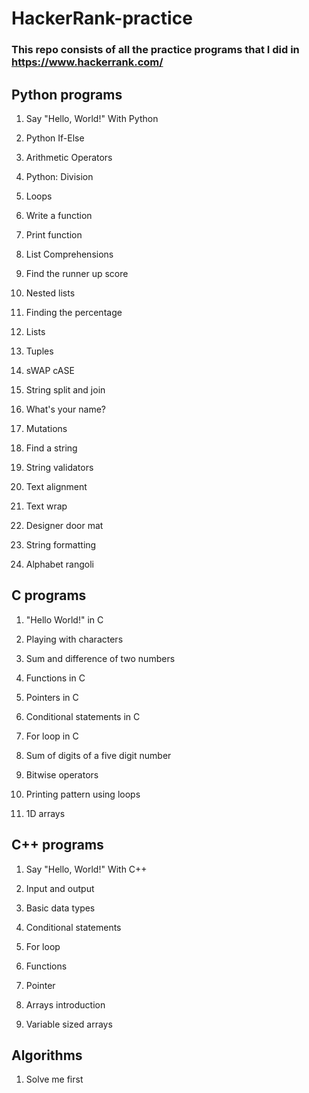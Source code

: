 # HackerRank-practice

### This repo consists of all the practice programs that I did in https://www.hackerrank.com/

## Python programs
  
  1. Say "Hello, World!" With Python
  
  2. Python If-Else
  
  3. Arithmetic Operators
  
  4. Python: Division
  
  5. Loops
  
  6. Write a function
  
  7. Print function
  
  8. List Comprehensions
  
  9. Find the runner up score
  
  10. Nested lists
  
  11. Finding the percentage
  
  12. Lists
  
  13. Tuples
  
  14. sWAP cASE
  
  15. String split and join
  
  16. What's your name?
  
  17. Mutations
  
  18. Find a string
  
  19. String validators
  
  20. Text alignment
  
  21. Text wrap
  
  22. Designer door mat
  
  23. String formatting
  
  24. Alphabet rangoli

## C programs

  1. "Hello World!" in C
  
  2. Playing with characters
  
  3. Sum and difference of two numbers
  
  4. Functions in C
  
  5. Pointers in C
  
  6. Conditional statements in C
  
  7. For loop in C 
  
  8. Sum of digits of a five digit number
  
  9. Bitwise operators
  
  10. Printing pattern using loops
  
  11. 1D arrays
  
## C++ programs

  1. Say "Hello, World!" With C++
  
  2. Input and output
  
  3. Basic data types
  
  4. Conditional statements
  
  5. For loop
  
  6. Functions

  7. Pointer
  
  8. Arrays introduction
  
  9. Variable sized arrays
  
## Algorithms

  1. Solve me first
